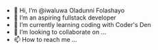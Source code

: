 - 👋 Hi, I’m @iwaluwa Oladunni Folashayo
- 👀 I’m an aspiring fullstack developer
- 🌱 I’m currently learning coding with Coder's Den
- 💞️ I’m looking to collaborate on ...
- 📫 How to reach me ...

<!---
iwaluwa/iwaluwa is a ✨ special ✨ repository because its `README.md` (this file) appears on your GitHub profile.
You can click the Preview link to take a look at your changes.
--->
